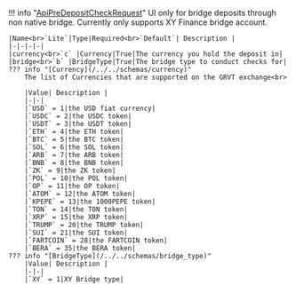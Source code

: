 !!! info "[ApiPreDepositCheckRequest](/../../schemas/api_pre_deposit_check_request)"
    UI only for bridge deposits through non native bridge. Currently only supports XY Finance bridge account.<br>

    |Name<br>`Lite`|Type|Required<br>`Default`| Description |
    |-|-|-|-|
    |currency<br>`c` |Currency|True|The currency you hold the deposit in|
    |bridge<br>`b` |BridgeType|True|The bridge type to conduct checks for|
    ??? info "[Currency](/../../schemas/currency)"
        The list of Currencies that are supported on the GRVT exchange<br>

        |Value| Description |
        |-|-|
        |`USD` = 1|the USD fiat currency|
        |`USDC` = 2|the USDC token|
        |`USDT` = 3|the USDT token|
        |`ETH` = 4|the ETH token|
        |`BTC` = 5|the BTC token|
        |`SOL` = 6|the SOL token|
        |`ARB` = 7|the ARB token|
        |`BNB` = 8|the BNB token|
        |`ZK` = 9|the ZK token|
        |`POL` = 10|the POL token|
        |`OP` = 11|the OP token|
        |`ATOM` = 12|the ATOM token|
        |`KPEPE` = 13|the 1000PEPE token|
        |`TON` = 14|the TON token|
        |`XRP` = 15|the XRP token|
        |`TRUMP` = 20|the TRUMP token|
        |`SUI` = 21|the SUI token|
        |`FARTCOIN` = 28|the FARTCOIN token|
        |`BERA` = 35|the BERA token|
    ??? info "[BridgeType](/../../schemas/bridge_type)"
        |Value| Description |
        |-|-|
        |`XY` = 1|XY Bridge type|
